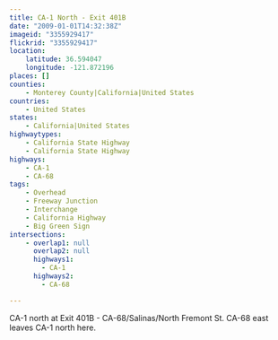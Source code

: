 ```yaml
---
title: CA-1 North - Exit 401B
date: "2009-01-01T14:32:38Z"
imageid: "3355929417"
flickrid: "3355929417"
location:
    latitude: 36.594047
    longitude: -121.872196
places: []
counties:
    - Monterey County|California|United States
countries:
    - United States
states:
    - California|United States
highwaytypes:
    - California State Highway
    - California State Highway
highways:
    - CA-1
    - CA-68
tags:
    - Overhead
    - Freeway Junction
    - Interchange
    - California Highway
    - Big Green Sign
intersections:
    - overlap1: null
      overlap2: null
      highways1:
        - CA-1
      highways2:
        - CA-68

---
```

CA-1 north at Exit 401B - CA-68/Salinas/North Fremont St. CA-68 east leaves CA-1 north here.